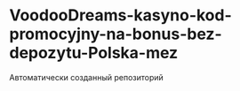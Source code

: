 # VoodooDreams-kasyno-kod-promocyjny-na-bonus-bez-depozytu-Polska-mez
Автоматически созданный репозиторий
